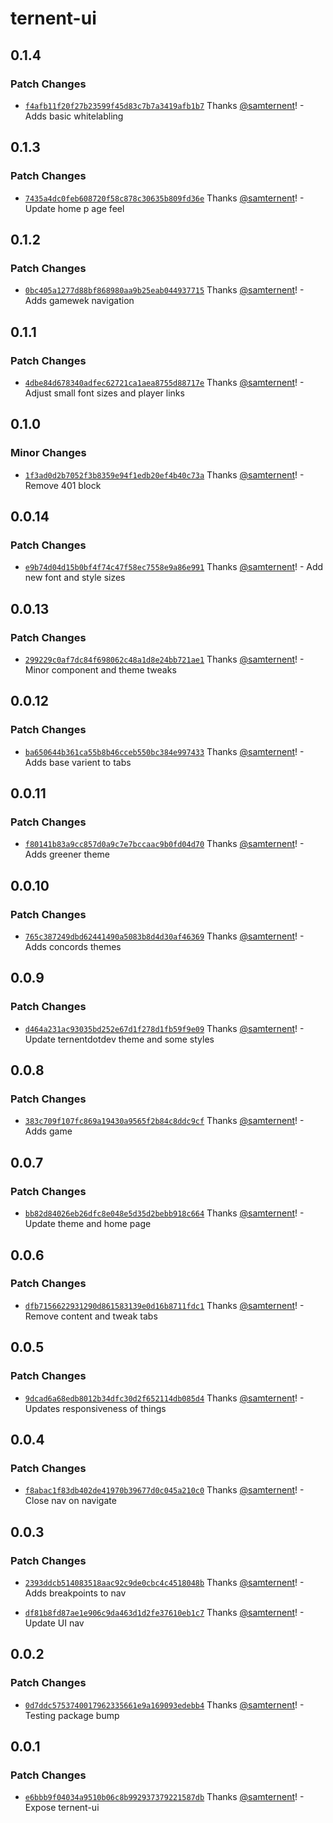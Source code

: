 # ternent-ui

## 0.1.4

### Patch Changes

- [`f4afb11f20f27b23599f45d83c7b7a3419afb1b7`](https://github.com/samternent/home/commit/f4afb11f20f27b23599f45d83c7b7a3419afb1b7) Thanks [@samternent](https://github.com/samternent)! - Adds basic whitelabling

## 0.1.3

### Patch Changes

- [`7435a4dc0feb608720f58c878c30635b809fd36e`](https://github.com/samternent/home/commit/7435a4dc0feb608720f58c878c30635b809fd36e) Thanks [@samternent](https://github.com/samternent)! - Update home p age feel

## 0.1.2

### Patch Changes

- [`0bc405a1277d88bf868980aa9b25eab044937715`](https://github.com/samternent/home/commit/0bc405a1277d88bf868980aa9b25eab044937715) Thanks [@samternent](https://github.com/samternent)! - Adds gamewek navigation

## 0.1.1

### Patch Changes

- [`4dbe84d678340adfec62721ca1aea8755d88717e`](https://github.com/samternent/home/commit/4dbe84d678340adfec62721ca1aea8755d88717e) Thanks [@samternent](https://github.com/samternent)! - Adjust small font sizes and player links

## 0.1.0

### Minor Changes

- [`1f3ad0d2b7052f3b8359e94f1edb20ef4b40c73a`](https://github.com/samternent/home/commit/1f3ad0d2b7052f3b8359e94f1edb20ef4b40c73a) Thanks [@samternent](https://github.com/samternent)! - Remove 401 block

## 0.0.14

### Patch Changes

- [`e9b74d04d15b0bf4f74c47f58ec7558e9a86e991`](https://github.com/samternent/home/commit/e9b74d04d15b0bf4f74c47f58ec7558e9a86e991) Thanks [@samternent](https://github.com/samternent)! - Add new font and style sizes

## 0.0.13

### Patch Changes

- [`299229c0af7dc84f698062c48a1d8e24bb721ae1`](https://github.com/samternent/home/commit/299229c0af7dc84f698062c48a1d8e24bb721ae1) Thanks [@samternent](https://github.com/samternent)! - Minor component and theme tweaks

## 0.0.12

### Patch Changes

- [`ba650644b361ca55b8b46cceb550bc384e997433`](https://github.com/samternent/home/commit/ba650644b361ca55b8b46cceb550bc384e997433) Thanks [@samternent](https://github.com/samternent)! - Adds base varient to tabs

## 0.0.11

### Patch Changes

- [`f80141b83a9cc857d0a9c7e7bccaac9b0fd04d70`](https://github.com/samternent/home/commit/f80141b83a9cc857d0a9c7e7bccaac9b0fd04d70) Thanks [@samternent](https://github.com/samternent)! - Adds greener theme

## 0.0.10

### Patch Changes

- [`765c387249dbd62441490a5083b8d4d30af46369`](https://github.com/samternent/home/commit/765c387249dbd62441490a5083b8d4d30af46369) Thanks [@samternent](https://github.com/samternent)! - Adds concords themes

## 0.0.9

### Patch Changes

- [`d464a231ac93035bd252e67d1f278d1fb59f9e09`](https://github.com/samternent/home/commit/d464a231ac93035bd252e67d1f278d1fb59f9e09) Thanks [@samternent](https://github.com/samternent)! - Update ternentdotdev theme and some styles

## 0.0.8

### Patch Changes

- [`383c709f107fc869a19430a9565f2b84c8ddc9cf`](https://github.com/samternent/home/commit/383c709f107fc869a19430a9565f2b84c8ddc9cf) Thanks [@samternent](https://github.com/samternent)! - Adds game

## 0.0.7

### Patch Changes

- [`bb82d84026eb26dfc8e048e5d35d2bebb918c664`](https://github.com/samternent/home/commit/bb82d84026eb26dfc8e048e5d35d2bebb918c664) Thanks [@samternent](https://github.com/samternent)! - Update theme and home page

## 0.0.6

### Patch Changes

- [`dfb7156622931290d861583139e0d16b8711fdc1`](https://github.com/samternent/home/commit/dfb7156622931290d861583139e0d16b8711fdc1) Thanks [@samternent](https://github.com/samternent)! - Remove content and tweak tabs

## 0.0.5

### Patch Changes

- [`9dcad6a68edb8012b34dfc30d2f652114db085d4`](https://github.com/samternent/home/commit/9dcad6a68edb8012b34dfc30d2f652114db085d4) Thanks [@samternent](https://github.com/samternent)! - Updates responsiveness of things

## 0.0.4

### Patch Changes

- [`f8abac1f83db402de41970b39677d0c045a210c0`](https://github.com/samternent/home/commit/f8abac1f83db402de41970b39677d0c045a210c0) Thanks [@samternent](https://github.com/samternent)! - Close nav on navigate

## 0.0.3

### Patch Changes

- [`2393ddcb514083518aac92c9de0cbc4c4518048b`](https://github.com/samternent/home/commit/2393ddcb514083518aac92c9de0cbc4c4518048b) Thanks [@samternent](https://github.com/samternent)! - Adds breakpoints to nav

- [`df81b8fd87ae1e906c9da463d1d2fe37610eb1c7`](https://github.com/samternent/home/commit/df81b8fd87ae1e906c9da463d1d2fe37610eb1c7) Thanks [@samternent](https://github.com/samternent)! - Update UI nav

## 0.0.2

### Patch Changes

- [`0d7ddc5753740017962335661e9a169093edebb4`](https://github.com/samternent/home/commit/0d7ddc5753740017962335661e9a169093edebb4) Thanks [@samternent](https://github.com/samternent)! - Testing package bump

## 0.0.1

### Patch Changes

- [`e6bbb9f04034a9510b06c8b992937379221587db`](https://github.com/samternent/home/commit/e6bbb9f04034a9510b06c8b992937379221587db) Thanks [@samternent](https://github.com/samternent)! - Expose ternent-ui

